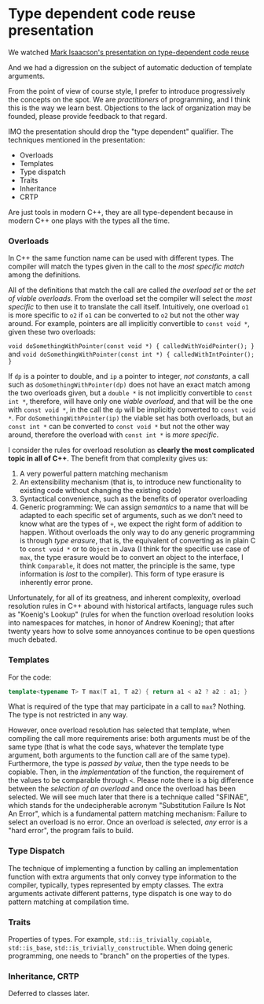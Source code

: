 # Type dependent code reuse presentation

We watched [Mark Isaacson's presentation on type-dependent code reuse](https://vimeo.com/131194141)

And we had a digression on the subject of automatic deduction of template arguments.

From the point of view of course style, I prefer to introduce progressively the concepts on the spot.  We are *practitioners* of programming, and I think this is the way we learn best.  Objections to the lack of organization may be founded, please provide feedback to that regard.

IMO the presentation should drop the "type dependent" qualifier.  The techniques mentioned in the presentation:
 
- Overloads
- Templates
- Type dispatch
- Traits
- Inheritance
- CRTP
 
Are just tools in modern C++, they are all type-dependent because in modern C++ one plays with the types all the time.
 
### Overloads
 
In C++ the same function name can be used with different types.  The compiler will match the types given in the call to the *most specific match* among the definitions.

All of the definitions that match the call are called *the overload set* or the *set of viable overloads*.  From the overload set the compiler will select the *most specific* to then use it to translate the call itself.  Intuitively, one overload `o1` is more specific to `o2` if `o1` can be converted to `o2` but not the other way around.  For example, pointers are all implicitly convertible to `const void *`, given these two overloads:

`void doSomethingWithPointer(const void *) { calledWithVoidPointer(); }`
and
`void doSomethingWithPointer(const int *) { calledWithIntPointer(); }`

If `dp` is a pointer to double, and `ip` a pointer to integer, *not constants*, a call such as
`doSomethingWithPointer(dp)` does not have an exact match among the two overloads given, but a `double *` is not implicitly convertible to `const int *`, therefore, will have only one *viable overload*, and that will be the one with `const void *`, in the call the `dp` will be implicitly converted to `const void *`.  For `doSomethingWithPointer(ip)` the viable set has both overloads, but an `const int *` can be converted to `const void *` but not the other way around, therefore the overload with `const int *` is *more specific*.

I consider the rules for overload resolution as **clearly the most complicated topic in all of C++**.  The benefit from that complexity gives us:

1. A very powerful pattern matching mechanism
2. An extensibility mechanism (that is, to introduce new functionality to existing code without changing the existing code)
3. Syntactical convenience, such as the benefits of operator overloading
4. Generic programming: We can assign *semantics* to a name that will be adapted to each specific set of arguments, such as we don't need to know what are the types of `+`, we expect the right form of addition to happen.  Without overloads the only way to do any generic programming is through *type erasure*, that is, the equivalent of converting as in plain C to `const void *` or to `Object` in Java (I think for the specific use case of `max`, the type erasure would be to convert an object to the interface, I think `Comparable`, it does not matter, the principle is the same, type information is *lost* to the compiler).  This form of type erasure is inherently error prone.

Unfortunately, for all of its greatness, and inherent complexity, overload resolution rules in C++ abound with historical artifacts, language rules such as "Koenig's Lookup" (rules for when the function overload resolution looks into namespaces for matches, in honor of Andrew Koening); that after twenty years how to solve some annoyances continue to be open questions much debated.

### Templates
 
For the code:
 
```c++
template<typename T> T max(T a1, T a2) { return a1 < a2 ? a2 : a1; }
```
 
What is required of the type that may participate in a call to `max`?
Nothing.  The type is not restricted in any way.
 
However, once overload resolution has selected that template, when compiling the call more requirements arise:  both arguments must be of the same type (that is what the code says, whatever the template type argument, both arguments to the function call are of the same type).  Furthermore, the type is *passed by value*, then the type needs to be copiable.  Then, in the *implementation* of the function, the requirement of the values to be comparable through `<`.  Please note there is a big difference between the *selection of an overload* and once the overload has been selected.  We will see much later that there is a technique called "SFINAE", which stands for the undecipherable acronym "Substitution Failure Is Not An Error", which is a fundamental pattern matching mechanism: Failure to select an overload is no error.  Once an overload *is* selected, *any* error is a "hard error", the program fails to build.
 
### Type Dispatch
 
The technique of implementing a function by calling an implementation function with extra arguments that only convey type information to the compiler, typically, types represented by empty classes.  The extra arguments activate different patterns, type dispatch is one way to do pattern matching at compilation time.

### Traits

Properties of types.  For example, `std::is_trivially_copiable`, `std::is_base`, `std::is_trivially_constructible`.  When doing generic programming, one needs to "branch" on the properties of the types.

### Inheritance, CRTP

Deferred to classes later.
